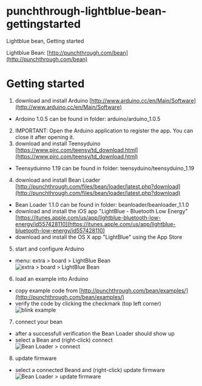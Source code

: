 punchthrough-lightblue-bean-gettingstarted
==========================================

Lightblue bean, Getting started

Lightblue Bean: [http://punchthrough.com/bean](http://punchthrough.com/bean)

# Getting started  
  
1. download and install Arduino [http://www.arduino.cc/en/Main/Software](http://www.arduino.cc/en/Main/Software)  
  - Ardoino 1.0.5 can be found in folder: arduino/arduino_1.0.5  
2. IMPORTANT: Open the Arduino application to register the app.  You can close it after opening it.  
3. download and install Teensyduino [https://www.pjrc.com/teensy/td_download.html](https://www.pjrc.com/teensy/td_download.html)  
  - Teensyduinno 1.19 can be found in folder: teensyduino/teensyduino_1.19  
4. download and install Bean Loader [http://punchthrough.com/files/bean/loader/latest.php?download](http://punchthrough.com/files/bean/loader/latest.php?download)  
  - Bean Loader 1.1.0 can be found in folder: beanloader/beanloader_1.1.0  
  - download and install the iOS app "LightBlue - Bluetooth Low Energy" [https://itunes.apple.com/us/app/lightblue-bluetooth-low-energy/id557428110](https://itunes.apple.com/us/app/lightblue-bluetooth-low-energy/id557428110)  
  - download and install the OS X app "LightBlue" using the App Store  
5. start and configure Arduino  
  - menu: extra > board > LightBlue Bean  
  ![extra > board > LightBlue Bean](https://raw.githubusercontent.com/stefanborghys/punchthrough-lightblue-bean-gettingstarted/master/img/arduino_extra_board_LightBlue_Bean.png)  
6. load an example into Arduino  
  - copy example code from [http://punchthrough.com/bean/examples/](http://punchthrough.com/bean/examples/)  
  - verify the code by clicking the checkmark (top left corner)  
  ![blink example](https://raw.githubusercontent.com/stefanborghys/punchthrough-lightblue-bean-gettingstarted/master/img/blink_example.png)  
7. connect your bean  
  - after a successfull verification the Bean Loader should show up  
  - select a Bean and (right-click) connect  
  ![Bean Loader > connect](https://raw.githubusercontent.com/stefanborghys/punchthrough-lightblue-bean-gettingstarted/master/img/bean_loader_connect.png)  
8. update firmware  
  - select a connected Beand and (right-click) update firmware  
  ![Bean Loader > update firmware](https://raw.githubusercontent.com/stefanborghys/punchthrough-lightblue-bean-gettingstarted/master/img/bean_loader_update_firmware.png)  



